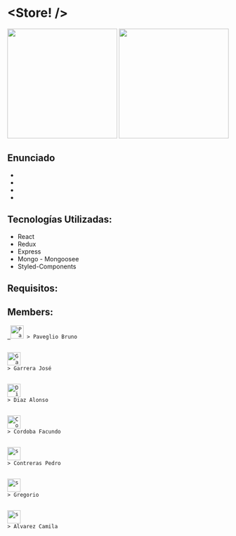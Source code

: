 # <Store! />

<p align="center">
  <img height="250" src="https://res.cloudinary.com/dlexbrcrv/image/upload/v1620753770/Proyects/Store_n4i4xq.png" />
   <img height="250" src="https://res.cloudinary.com/dlexbrcrv/image/upload/v1620753769/Proyects/Store_2_qxzk9t.png" />
</p>

## Enunciado

-
-
-
-

## Tecnologías Utilizadas:

- React
- Redux
- Express
- Mongo - Mongoosee
- Styled-Components

## Requisitos:

## Members:

<p align="left">
  <code><a href="https://www.linkedin.com/in/pavegliobruno/" target="_blank"> <img src="https://www.flaticon.es/svg/vstatic/svg/174/174857.svg?token=exp=1620257776~hmac=007d78eddeb122fe019a4789dfc1f036" alt="Paveglio Bruno" height="30"/></a> > Paveglio Bruno</code>

<code><a href="https://www.linkedin.com/in/josegarrera/" target="_blank"> <img src="https://www.flaticon.es/svg/vstatic/svg/174/174857.svg?token=exp=1620257776~hmac=007d78eddeb122fe019a4789dfc1f036" alt="Garrera José" height="30"/></a> > Garrera José</code>

<code><a href="https://www.linkedin.com/in/pavegliobruno/" target="_blank"> <img src="https://www.flaticon.es/svg/vstatic/svg/174/174857.svg?token=exp=1620257776~hmac=007d78eddeb122fe019a4789dfc1f036" alt="Diaz Alonso" height="30"/></a> > Diaz Alonso</code>

<code><a href="https://www.linkedin.com/in/pavegliobruno/" target="_blank"> <img src="https://www.flaticon.es/svg/vstatic/svg/174/174857.svg?token=exp=1620257776~hmac=007d78eddeb122fe019a4789dfc1f036" alt="Cordoba Facundo" height="30"/></a> > Cordoba Facundo</code>

<code><a href="https://www.linkedin.com/in/pavegliobruno/" target="_blank"> <img src="https://www.flaticon.es/svg/vstatic/svg/174/174857.svg?token=exp=1620257776~hmac=007d78eddeb122fe019a4789dfc1f036" alt="s" height="30"/></a> > Contreras Pedro</code>

<code><a href="https://www.linkedin.com/in/pavegliobruno/" target="_blank"> <img src="https://www.flaticon.es/svg/vstatic/svg/174/174857.svg?token=exp=1620257776~hmac=007d78eddeb122fe019a4789dfc1f036" alt="s" height="30"/></a> > Gregorio</code>

<code><a href="https://www.linkedin.com/in/pavegliobruno/" target="_blank"> <img src="https://www.flaticon.es/svg/vstatic/svg/174/174857.svg?token=exp=1620257776~hmac=007d78eddeb122fe019a4789dfc1f036" alt="s" height="30"/></a> > Alvarez Camila</code>

</p>
